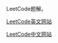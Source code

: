 LeetCode题解。


[LeetCode英文网站](https://leetcode.com/problemset/algorithms/)

[LeetCode中文网站](https://leetcode-cn.com/problemset/algorithms/)
